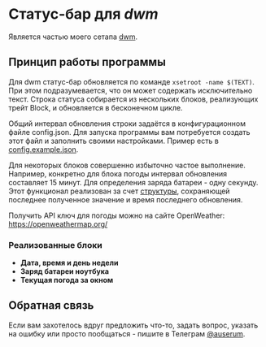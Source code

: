 # Статус-бар для _dwm_

Является частью моего сетапа [dwm](https://github.com/bakkeby/dwm-flexipatch). 

## Принцип работы программы

Для dwm статус-бар обновляется по команде `xsetroot -name $(TEXT)`. При этом подразумевается, что он может содержать исключительно текст.
Строка статуса собирается из нескольких блоков, реализующих трейт Block, и обновляется в бесконечном цикле. 

Общий интервал обновления строки задаётся в конфигурационном файле config.json. Для запуска программы вам потребуется создать этот
файл и заполнить своими настройками. Пример есть в [config.example.json](config.example.json). 


Для некоторых блоков совершенно избыточно частое выполнение. Например, конкретно для блока погоды интервал обновления
составляет 15 минут. Для определения заряда батареи - одну секунду. Этот функционал реализован за счет [структуры](src/blocks/mod.rs),
сохраняющей последнее полученное значение и время последнего обновления.

Получить API ключ для погоды можно на сайте OpenWeather: https://openweathermap.org/

### Реализованные блоки
- **Дата, время и день недели**
- **Заряд батареи ноутбука**
- **Текущая погода за окном**

## Обратная связь

Если вам захотелось вдруг предложить что-то, задать вопрос, указать на ошибку или просто пообщаться - пишите в Телеграм [@auserum](https://t.me/auserum).